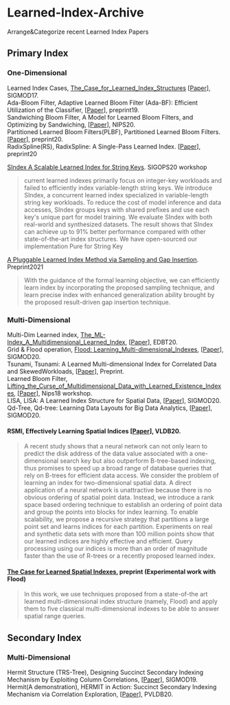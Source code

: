 # Learned-Index-Archive
Arrange&amp;Categorize recent Learned Index Papers


## Primary Index

### One-Dimensional

Learned Index Cases, [The_Case_for_Learned_Index_Structures](/Notes/Learned_Index_Presentation_2020_6_28.pptx) \[[Paper](/Papers/The_Case_for_Learned_Index_Structures.pdf)\], SIGMOD17. <br>
Ada-Bloom Filter, Adaptive Learned Bloom Filter (Ada-BF):
Efficient Utilization of the Classifier, \[[Paper](/Papers/Adaptive_Learned_Bloom_Filter_Efficient_Utilization_of_the_Classifier.pdf)\], preprint19.<br>
Sandwiching Bloom Filter, A Model for Learned Bloom Filters, and Optimizing by Sandwiching, \[[Paper](/Papers/A_Model_for_Learned_Bloom_Filters_and_Optimizing_by_Sandwiching.pdf)\], NIPS20.<br>
Partitioned Learned Bloom Filters(PLBF), Partitioned Learned Bloom Filters. \[[Paper](/Papers/Partitioned_Learned_Bloom_Filters.pdf)\], preprint20.<br>
RadixSpline(RS), RadixSpline: A Single-Pass Learned Index. \[[Paper](/Papers/RadixSpline_A_Single-Pass_Learned_Index.pdf)\], preprint20<br>

[SIndex A Scalable Learned Index for String Keys](https://dl.acm.org/doi/abs/10.1145/3409963.3410496).  SIGOPS20 workshop
> current learned indexes primarily focus on integer-key workloads and failed to efficiently index variable-length string keys. We introduce SIndex, a concurrent learned index specialized in variable-length string key workloads. To reduce the cost of model inference and data accesses, SIndex groups keys with shared prefixes and use each key's unique part for model training. We evaluate SIndex with both real-world and synthesized datasets. The result shows that SIndex can achieve up to 91% better performance compared with other state-of-the-art index structures. We have open-sourced our implementation
> Pure for String Key


[A Pluggable Learned Index Method via Sampling and Gap Insertion](https://arxiv.org/abs/2101.00808). Preprint2021
> With the guidance of the formal learning objective, we can efficiently learn index by incorporating the proposed sampling technique, and learn precise index with enhanced generalization ability brought by the proposed result-driven gap insertion technique.


### Multi-Dimensional

Multi-Dim Learned index, [The_ML-Index_A_Multidimensional_Learned_Index](/Notes/Learned_Index_Presentation_2020_6_28.pptx),  \[[Paper](/Papers/The_ML-Index_A_Multidimensional_Learned_Index.pdf)\], EDBT20.<br>
Grid & Flood operation, [Flood: Learning_Multi-dimensional_Indexes](/Notes/Learned_Index_Presentation_2020_6_28.pptx), \[[Paper](/Papers/Learning_Multi-dimensional_Indexes.pdf)\], SIGMOD20.<br>
Tsunami, Tsunami: A Learned Multi-dimensional Index for Correlated Data and SkewedWorkloads, \[[Paper](/Papers/Tsunami_A_Learned_Multi-dimensional_Index_for_Correlated_Data_and_SkewedWorkloads.pdf)\], Preprint. <br>
Learned Bloom Filter, [Lifting_the_Curse_of_Multidimensional_Data_with_Learned_Existence_Indexes](/Notes/Learned_Index_Presentation_2020_6_28.pptx),  \[[Paper](/Papers/Lifting_the_Curse_of_Multidimensional_Data_with_Learned_Existence_Indexes.pdf)\], Nips18 workshop.<br>
LISA, LISA: A Learned Index Structure for Spatial Data, \[[Paper](/Papers/LISA_A_Learned_Index_Structure_for_Spatial_Data.pdf)\], SIGMOD20.<br>
Qd-Tree, Qd-tree: Learning Data Layouts for Big Data Analytics, \[[Paper](/Papers/Qd-tree.pdf)\], SIGMOD20.<br>

#### RSMI, Effectively Learning Spatial Indices  \[[Paper](/Papers/Effectively_Learning_Spatial_Indices.pdf)\], VLDB20.
> A recent study shows that a neural network can not only learn to predict the disk address of the data value associated with a one-dimensional search key but also outperform B-tree-based indexing, thus promises to speed up a broad range of database queries that rely on B-trees for efficient data access. We consider the problem of learning an index for two-dimensional spatial data. A direct application of a neural network is unattractive because there is no obvious ordering of spatial point data. Instead, we introduce a rank space based ordering technique to establish an ordering of point data and group the points into blocks for index learning. To enable scalability, we propose a recursive strategy that partitions a large point set and learns indices for each partition. Experiments on real and synthetic data sets with more than 100 million points show that our learned indices are highly effective and efficient. Query processing using our indices is more than an order of magnitude faster than the use of R-trees or a recently proposed learned index.

#### [The Case for Learned Spatial Indexes](https://arxiv.org/abs/2008.10349), preprint  (Experimental work with Flood)
> In this work, we use techniques proposed from a state-of-the art learned multi-dimensional index structure (namely, Flood) and apply them to five classical multi-dimensional indexes to be able to answer spatial range queries.

## Secondary Index

### Multi-Dimensional
Hermit Structure \(TRS-Tree\), Designing Succinct Secondary Indexing Mechanism by Exploiting Column Correlations, \[[Paper](/Papers/Designing_Succinct_Secondary_Indexing_Mechanism_by_Exploiting_Column_Correlations.pdf)\], SIGMOD19. <br>
Hermit\(A demonstration\), HERMIT in Action: Succinct Secondary Indexing Mechanism via Correlation Exploration, \[[Paper](/Papers/HERMIT_in_Action_Succinct_Secondary_Indexing_Mechanism_via_Correlation_Exploration.pdf)\], PVLDB20. <br>



